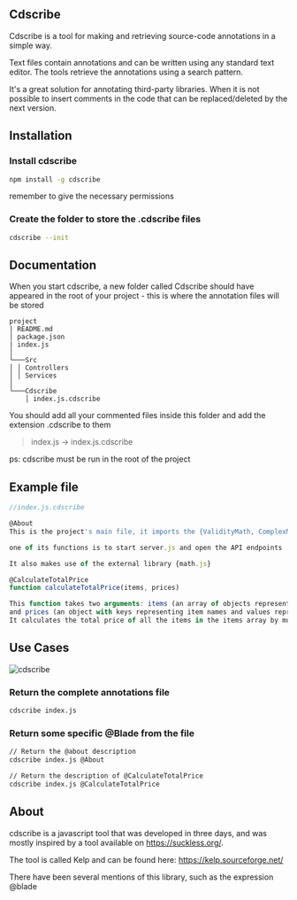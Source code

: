 ## Cdscribe 

Cdscribe is a tool for making and retrieving source-code annotations in a simple way.

Text files contain annotations and can be written using any standard text editor. The tools retrieve the annotations using a search pattern.

It's a great solution for annotating third-party libraries. When it is not possible to insert comments in the code that can be replaced/deleted by the next version.


## Installation

### Install cdscribe 
```bash
npm install -g cdscribe
```
remember to give the necessary permissions

### Create the folder to store the .cdscribe files
```bash
cdscribe --init
```

## Documentation 

When you start cdscribe, a new folder called Cdscribe should have appeared in the root of your project - this is where the annotation files will be stored

```
project
| README.md
│ package.json 
| index.js
│   
└───Src
│ │ Controllers
│ │ Services
│   
└───Cdscribe
    │ index.js.cdscribe

```


You should add all your commented files inside this folder and add the extension .cdscribe to them


> index.js -> index.js.cdscribe 


ps: cdscribe must be run in the root of the project



## Example file

```js
//index.js.cdscribe

@About 
This is the project's main file, it imports the {ValidityMath, ComplexMath} functions from the utils.js file. 

one of its functions is to start server.js and open the API endpoints

It also makes use of the external library {math.js} 

@CalculateTotalPrice
function calculateTotalPrice(items, prices)

This function takes two arguments: items (an array of objects representing items)
and prices (an object with keys representing item names and values representing their corresponding prices). 
It calculates the total price of all the items in the items array by multiplying the quantity of each item by its price and adding up the results. 
```

## Use Cases
    
![cdscribe](https://github.com/gustavoberlat/cdscribe/assets/59585859/02a90f07-28c4-4b91-b0fd-39228f88d982)

### Return the complete annotations file  
```bash
cdscribe index.js 
```


### Return some specific @Blade from the file 

```bash
// Return the @about description
cdscribe index.js @About

// Return the description of @CalculateTotalPrice
cdscribe index.js @CalculateTotalPrice
```

## About 

cdscribe is a javascript tool that was developed in three days, and was mostly inspired by a tool available on https://suckless.org/. 

The tool is called Kelp and can be found here: https://kelp.sourceforge.net/ 

There have been several mentions of this library, such as the expression @blade
